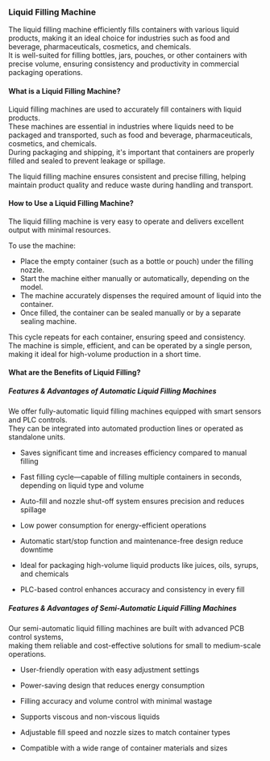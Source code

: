 ### Liquid Filling Machine

The liquid filling machine efficiently fills containers with various liquid products, making it an ideal choice for industries such as food and beverage, pharmaceuticals, cosmetics, and chemicals.  
It is well-suited for filling bottles, jars, pouches, or other containers with precise volume, ensuring consistency and productivity in commercial packaging operations.


#### What is a Liquid Filling Machine?

Liquid filling machines are used to accurately fill containers with liquid products.  
These machines are essential in industries where liquids need to be packaged and transported, such as food and beverage, pharmaceuticals, cosmetics, and chemicals.  
During packaging and shipping, it's important that containers are properly filled and sealed to prevent leakage or spillage.  

The liquid filling machine ensures consistent and precise filling, helping maintain product quality and reduce waste during handling and transport.


#### How to Use a Liquid Filling Machine?

The liquid filling machine is very easy to operate and delivers excellent output with minimal resources.  

To use the machine:
- Place the empty container (such as a bottle or pouch) under the filling nozzle.
- Start the machine either manually or automatically, depending on the model.
- The machine accurately dispenses the required amount of liquid into the container.
- Once filled, the container can be sealed manually or by a separate sealing machine.

This cycle repeats for each container, ensuring speed and consistency.  
The machine is simple, efficient, and can be operated by a single person, making it ideal for high-volume production in a short time.


#### What are the Benefits of Liquid Filling?

##### Features & Advantages of Automatic Liquid Filling Machines

We offer fully-automatic liquid filling machines equipped with smart sensors and PLC controls.  
They can be integrated into automated production lines or operated as standalone units.

- Saves significant time and increases efficiency compared to manual filling 

- Fast filling cycle—capable of filling multiple containers in seconds, depending on liquid type and volume

- Auto-fill and nozzle shut-off system ensures precision and reduces spillage

- Low power consumption for energy-efficient operations

- Automatic start/stop function and maintenance-free design reduce downtime

- Ideal for packaging high-volume liquid products like juices, oils, syrups, and chemicals

- PLC-based control enhances accuracy and consistency in every fill


##### Features & Advantages of Semi-Automatic Liquid Filling Machines

Our semi-automatic liquid filling machines are built with advanced PCB control systems,  
making them reliable and cost-effective solutions for small to medium-scale operations.

- User-friendly operation with easy adjustment settings

- Power-saving design that reduces energy consumption

- Filling accuracy and volume control with minimal wastage

- Supports viscous and non-viscous liquids

- Adjustable fill speed and nozzle sizes to match container types

- Compatible with a wide range of container materials and sizes
